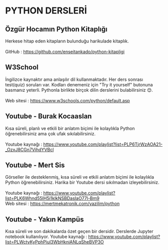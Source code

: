 # PYTHON DERSLERİ
## Özgür Hocamın Python Kitaplığı
Herkese hitap eden kitapların bulunduğu harikulade kitaplık.</br></br>
GitHub : https://github.com/enseitankado/python-kitapligi

## W3School
İngilizce kaynaktır ama anlaşılır dil kullanmaktadır. Her ders sonrası test(quiz) soruları var. Kodları denemeniz için "Try it yourself" butonuna basmanız yeterli.
Pythonla birlikte birçok dilin derslerini bulabilirsiniz :blush:. </br></br>
Web sitesi : https://www.w3schools.com/python/default.asp

## Youtube - Burak Kocaaslan
Kısa süreli, planlı ve etkili bir anlatım biçimi ile kolaylıkla Python öğrenebilirsiniz ama çok ufak sıkılabilirsiniz. </br></br>
Youtube kaynağı : https://www.youtube.com/playlist?list=PLP6TjrWzAOA21-_OzxJ8CGn7VihdYVBcl

## Youtube - Mert Sis
Görseller ile desteklenmiş, kısa süreli ve etkili anlatım biçimi ile kolaylıkla Python öğrenebilirsiniz. Harika bir Youtube dersi sıkılmadan izleyebilirsiniz. </br></br>
Youtube kaynağı : https://www.youtube.com/playlist?list=PLK6Whnd55IH5i1klkNSBDasIaO77l-Bm9 </br>
Web sitesi : https://mertmekatronik.com/yazilim/python

## Youtube - Yakın Kampüs
Kısa süreli ve son dakikalarda özet geçen bir dersidir. Derslerde Jupyter notebook kullanılıyor.
Youtube kaynağı : https://www.youtube.com/playlist?list=PLWctyKyPphPiul3WbHkniANLqSheBVP3O
